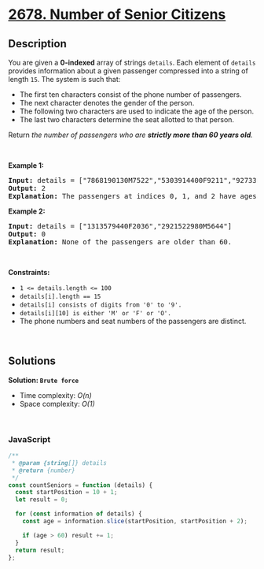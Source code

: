 # [2678. Number of Senior Citizens](https://leetcode.com/problems/number-of-senior-citizens)

## Description

<div class="elfjS" data-track-load="description_content"><p>You are given a <strong>0-indexed</strong> array of strings <code>details</code>. Each element of <code>details</code> provides information about a given passenger compressed into a string of length <code>15</code>. The system is such that:</p>

<ul>
	<li>The first ten characters consist of the phone number of passengers.</li>
	<li>The next character denotes the gender of the person.</li>
	<li>The following two characters are used to indicate the age of the person.</li>
	<li>The last two characters determine the seat allotted to that person.</li>
</ul>

<p>Return <em>the number of passengers who are <strong>strictly </strong><strong>more than 60 years old</strong>.</em></p>

<p>&nbsp;</p>
<p><strong class="example">Example 1:</strong></p>

<pre><strong>Input:</strong> details = ["7868190130M7522","5303914400F9211","9273338290F4010"]
<strong>Output:</strong> 2
<strong>Explanation:</strong> The passengers at indices 0, 1, and 2 have ages 75, 92, and 40. Thus, there are 2 people who are over 60 years old.
</pre>

<p><strong class="example">Example 2:</strong></p>

<pre><strong>Input:</strong> details = ["1313579440F2036","2921522980M5644"]
<strong>Output:</strong> 0
<strong>Explanation:</strong> None of the passengers are older than 60.
</pre>

<p>&nbsp;</p>
<p><strong>Constraints:</strong></p>

<ul>
	<li><code>1 &lt;= details.length &lt;= 100</code></li>
	<li><code>details[i].length == 15</code></li>
	<li><code>details[i] consists of digits from '0' to '9'.</code></li>
	<li><code>details[i][10] is either 'M' or 'F' or 'O'.</code></li>
	<li>The phone numbers and seat numbers of the passengers are distinct.</li>
</ul>
</div>

<p>&nbsp;</p>

## Solutions

**Solution: `Brute force`**

- Time complexity: <em>O(n)</em>
- Space complexity: <em>O(1)</em>

<p>&nbsp;</p>

### **JavaScript**

```js
/**
 * @param {string[]} details
 * @return {number}
 */
const countSeniors = function (details) {
  const startPosition = 10 + 1;
  let result = 0;

  for (const information of details) {
    const age = information.slice(startPosition, startPosition + 2);

    if (age > 60) result += 1;
  }
  return result;
};
```
